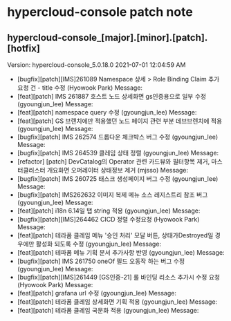 # hypercloud-console patch note
## hypercloud-console_[major].[minor].[patch].[hotfix]
Version: hypercloud-console_5.0.18.0
2021-07-01  12:04:59 AM
- [bugfix][patch][IMS]261089 Namespace 상세 > Role Binding Claim 추가 요청 건 - title 수정 (Hyowook Park) 
    Message: 
- [feat][patch] IMS 261887 호스트 노드 상세화면 gs인증용으로 일부 수정 (gyoungjun_lee) 
    Message: 
- [feat][patch] namespace query 수정 (gyoungjun_lee) 
    Message: 
- [feat][patch] GS 브랜치에만 적용했던 노드 페이지 관련 부분 데브브렌치에 적용 (gyoungjun_lee) 
    Message: 
- [bugfix][patch] IMS 262574 드롭다운 체크박스 버그 수정 (gyoungjun_lee) 
    Message: 
- [bugfix][patch] IMS 264539 클레임 상태 정렬 (gyoungjun_lee) 
    Message: 
- [refactor] [patch] DevCatalog의 Operator 관련 카드뷰와 필터항목 제거, 마스터클러스터 개요화면 오퍼레이터 상태정보 제거 (mjsso) 
    Message: 
- [bugfix][patch] IMS 260725 태스크 생성페이지 버그 수정 (gyoungjun_lee) 
    Message: 
- [bugfix][patch] IMS262632 이미지 복제 메뉴 소스 레지스트리 참조 버그 (gyoungjun_lee) 
    Message: 
- [feat][patch] i18n 6.14일 탭 string 적용 (gyoungjun_lee) 
    Message: 
- [bugfix][patch][IMS]264462 CICD 정렬 수정요청 (Hyowook Park) 
    Message: 
- [feat][patch] 테라폼 클레임 메뉴 '승인 처리' 모달 버튼, 상태가Destroyed일 경우에만 활성화 되도록 수정 (gyoungjun_lee) 
    Message: 
- [feat][patch] 테파폼 메뉴 기획 문서 추가사항 반영 (gyoungjun_lee) 
    Message: 
- [bugfix][patch] IMS 261750 oneOf 필드 오동작 하는 버그 수정 (gyoungjun_lee) 
    Message: 
- [bugfix][patch][IMS]261449 [GS인증-21]  롤 바인딩 리소스 추가시 수정 요청 (Hyowook Park) 
    Message: 
- [feat][patch] grafana url 수정 (gyoungjun_lee) 
    Message: 
- [feat][patch] 테라폼 클레임 상세화면 기획 적용 (gyoungjun_lee) 
    Message: 
- [feat][patch] 테라폼 클레임 국문화 적용 (gyoungjun_lee) 
    Message: 